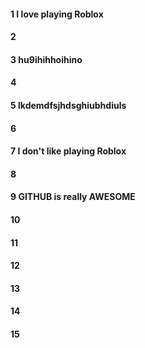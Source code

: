 #### 1 I love playing Roblox
#### 2
#### 3 hu9ihihhoihino
#### 4
#### 5 lkdemdfsjhdsghiubhdiuls
#### 6
#### 7 I don't like playing Roblox
#### 8
#### 9 GITHUB is really AWESOME
#### 10
#### 11
#### 12
#### 13
#### 14
#### 15
